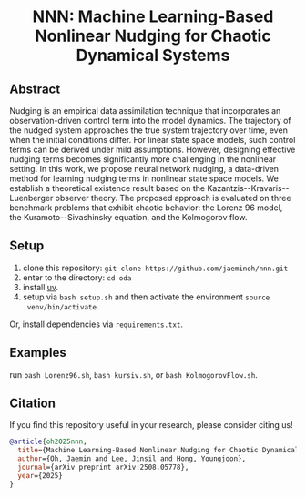 <h1 align='center'> NNN: Machine Learning-Based Nonlinear Nudging for Chaotic Dynamical Systems </h1>


## Abstract 
Nudging is an empirical data assimilation technique that incorporates an observation-driven control term into the model dynamics. The trajectory of the nudged system approaches the true system trajectory over time, even when the initial conditions differ. For linear state space models, such control terms can be derived under mild assumptions. However, designing effective nudging terms becomes significantly more challenging in the nonlinear setting. In this work, we propose neural network nudging, a data-driven method for learning nudging terms in nonlinear state space models. We establish a theoretical existence result based on the Kazantzis--Kravaris--Luenberger observer theory. The proposed approach is evaluated on three benchmark problems that exhibit chaotic behavior: the Lorenz 96 model, the Kuramoto--Sivashinsky equation, and the Kolmogorov flow.


## Setup
1. clone this repository: `git clone https://github.com/jaeminoh/nnn.git`
2. enter to the directory: `cd oda`
3. install [uv](https://docs.astral.sh/uv/getting-started/installation/).
4. setup via `bash setup.sh` and then activate the environment `source .venv/bin/activate`.

Or, install dependencies via `requirements.txt`.


## Examples
run `bash Lorenz96.sh`, `bash kursiv.sh`, or `bash KolmogorovFlow.sh`.


## Citation
If you find this repository useful in your research, please consider citing us!

```bibtex
@article{oh2025nnn,
  title={Machine Learning-Based Nonlinear Nudging for Chaotic Dynamical Systems},
  author={Oh, Jaemin and Lee, Jinsil and Hong, Youngjoon},
  journal={arXiv preprint arXiv:2508.05778},
  year={2025}
}
```